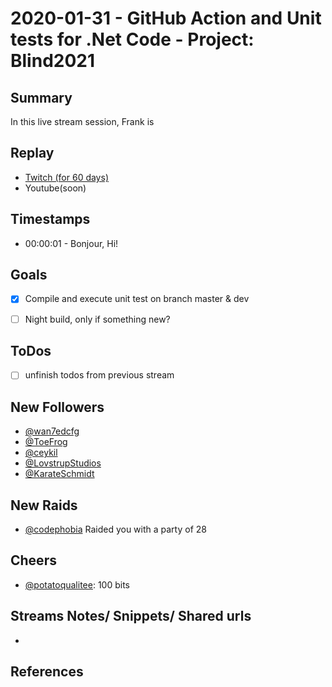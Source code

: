 
# 2020-01-31 - GitHub Action and Unit tests for .Net Code - Project: Blind2021

Summary
-------

In this live stream session, Frank is 

Replay
------

- [Twitch (for 60 days)](https://www.twitch.tv/videos/544608382)
- Youtube(soon)


Timestamps
--------

- 00:00:01 - Bonjour, Hi!


Goals
-----

- [X] Compile and execute unit test on branch master & dev
- [ ] Night build, only if something new?



ToDos
-----
- [ ] unfinish todos from previous stream


New Followers
-------------

- [@wan7edcfg](https://www.twitch.tv/wan7edcfg)
- [@ToeFrog](https://www.twitch.tv/ToeFrog)
- [@ceykil](https://www.twitch.tv/ceykil)
- [@LovstrupStudios](https://www.twitch.tv/LovstrupStudios)
- [@KarateSchmidt](https://www.twitch.tv/KarateSchmidt)


New Raids
---------------

- [@codephobia](https://www.twitch.tv/codephobia) Raided you with a party of 28


Cheers
------

- [@potatoqualitee](https://www.twitch.tv/potatoqualitee):  100 bits



Streams Notes/ Snippets/ Shared urls
-----------------------------------

- 


References
----------



